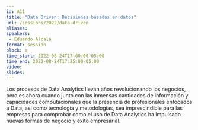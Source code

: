 ```yaml
---
id: A11
title: "Data Driven: Decisiones basadas en datos"
url: /sessions/2022/data-driven
aliases:
speakers:
 - Eduardo Alcalá
format: session
block: a
time_start: 2022-08-24T17:00:00-05:00
time_end: 2022-08-24T17:25:00-05:00
video: 
slides: 
---
```


Los procesos de Data Analytics llevan años revolucionando los negocios, pero es ahora cuando junto con las inmensas cantidades de información y capacidades computacionales que la presencia de profesionales enfocados a Data, así como tecnología y metodologías, sea imprescindible para las empresas para comprobar como el uso de Data Analytics ha impulsado nuevas formas de negocio y éxito empresarial.

